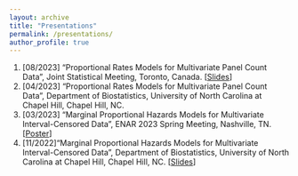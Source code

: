 ```yaml
---
layout: archive
title: "Presentations"
permalink: /presentations/
author_profile: true
---
```


1. [08/2023] “Proportional Rates Models for Multivariate Panel Count Data”, Joint Statistical Meeting, Toronto, Canada. \[[Slides](/files/presentations/panelcount-JSM2023.pdf)\]
2. [04/2023] “Proportional Rates Models for Multivariate Panel Count Data”, Department of Biostatistics, University of North Carolina at Chapel Hill, Chapel Hill, NC.
3. [03/2023] “Marginal Proportional Hazards Models for Multivariate Interval-Censored Data”, ENAR 2023 Spring Meeting, Nashville, TN. \[[Poster](/files/presentations/ENAR2023.pdf)\]
4. [11/2022]“Marginal Proportional Hazards Models for Multivariate Interval-Censored Data”, Department of Biostatistics, University of North Carolina at Chapel Hill, Chapel Hill, NC. \[[Slides](/files/presentations/UNC-seminar-2022.pdf)\]
